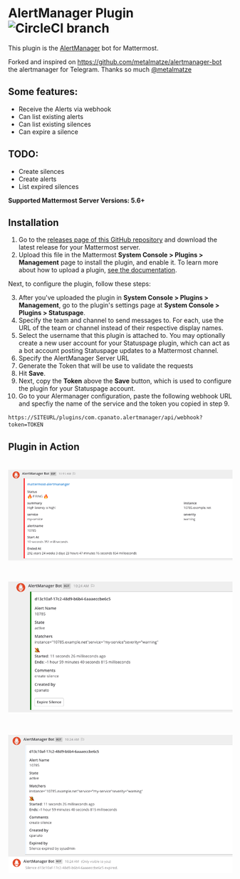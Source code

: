 # AlertManager Plugin ![CircleCI branch](https://img.shields.io/circleci/project/github/cpanato/mattermost-plugin-alertmanager/master.svg)

This plugin is the [AlertManager](https://github.com/prometheus/alertmanager) bot for Mattermost.

Forked and inspired on https://github.com/metalmatze/alertmanager-bot the alertmanager for Telegram. Thanks so much [@metalmatze](https://github.com/metalmatze/)

Some features:
--------------
 - Receive the Alerts via webhook
 - Can list existing alerts
 - Can list existing silences
 - Can expire a silence

TODO:
-----
  - Create silences
  - Create alerts
  - List expired silences


**Supported Mattermost Server Versions: 5.6+**

## Installation

1. Go to the [releases page of this GitHub repository](https://github.com/cpanato/mattermost-plugin-alertmanager/releases) and download the latest release for your Mattermost server.
2. Upload this file in the Mattermost **System Console > Plugins > Management** page to install the plugin, and enable it. To learn more about how to upload a plugin, [see the documentation](https://docs.mattermost.com/administration/plugins.html#plugin-uploads).

Next, to configure the plugin, follow these steps:

3. After you've uploaded the plugin in **System Console > Plugins > Management**, go to the plugin's settings page at **System Console > Plugins > Statuspage**.
4. Specify the team and channel to send messages to. For each, use the URL of the team or channel instead of their respective display names.
5. Select the username that this plugin is attached to. You may optionally create a new user account for your Statuspage plugin, which can act as a bot account posting Statuspage updates to a Mattermost channel.
6. Specify the AlertManager Server URL
7. Generate the Token that will be use to validate the requests
8. Hit **Save**.
9. Next, copy the **Token** above the **Save** button, which is used to configure the plugin for your Statuspage account.
10. Go to your Alermanager configuration, paste the following webhook URL and specfiy the name of the service and the token you copied in step 9.

```
https://SITEURL/plugins/com.cpanato.alertmanager/api/webhook?token=TOKEN
```

## Plugin in Action

# ![alertmanager-bot-1](assets/alertmanager-1.png)
# ![alertmanager-bot-2](assets/alertmanager-2.png)
# ![alertmanager-bot-3](assets/alertmanager-3.png)
